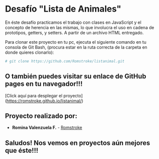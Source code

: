 # Desafío "Lista de Animales"

En éste desafío practicamos el trabajo con clases en JavaScript y el concepto de herencia en las mismas, lo que involucra el uso en cadena de prototipos, getters, y setters. A partir de un archivo HTML entregado.

Para clonar este proyecto en tu pc, ejecuta el siguiente comando en tu consola de Git Bash,
(procura estar en la ruta correcta de la carpeta en donde quieres clonarlo):

```bash
# git clone https://github.com/Romstroke/listanimal.git
```
## O también puedes visitar su enlace de GitHub pages en tu navegador!!!

[Click aquí para desplegar el proyecto] (https://romstroke.github.io/listanimal/)


## Proyecto realizado por:

- **Romina Valenzuela F.** - [Romstroke](https://github.com/Romstroke)

## Saludos! Nos vemos en proyectos aún mejores que éste!!!
